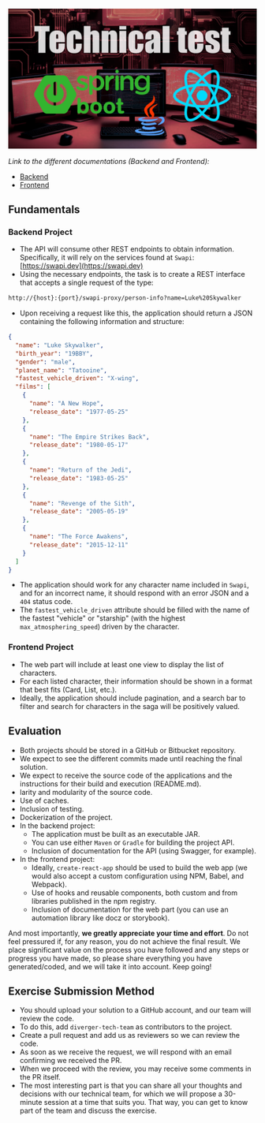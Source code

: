 ![image](https://github.com/DanielEspanadero/diverger-java-full-stack-test-app/blob/develop/docs/technical-test.png)

_Link to the different documentations (Backend and Frontend):_
- [Backend](https://github.com/DanielEspanadero/diverger-java-full-stack-test-app/blob/develop/backend/README.md)
- [Frontend](https://github.com/DanielEspanadero/diverger-java-full-stack-test-app/blob/develop/frontend/README.md)


## Fundamentals

### Backend Project

* The API will consume other REST endpoints to obtain information. Specifically, it will rely on the services found at `Swapi`: [https://swapi.dev](https://swapi.dev)
* Using the necessary endpoints, the task is to create a REST interface that accepts a single request of the type:

```sh
http://{host}:{port}/swapi-proxy/person-info?name=Luke%20Skywalker
```

* Upon receiving a request like this, the application should return a JSON containing the following information and structure:

```json
{
  "name": "Luke Skywalker",
  "birth_year": "19BBY",
  "gender": "male",
  "planet_name": "Tatooine",
  "fastest_vehicle_driven": "X-wing",
  "films": [
    {
      "name": "A New Hope",
      "release_date": "1977-05-25"
    },
    {
      "name": "The Empire Strikes Back",
      "release_date": "1980-05-17"
    },
    {
      "name": "Return of the Jedi",
      "release_date": "1983-05-25"
    },
    {
      "name": "Revenge of the Sith",
      "release_date": "2005-05-19"
    },
    {
      "name": "The Force Awakens",
      "release_date": "2015-12-11"
    }
  ]
}
```

* The application should work for any character name included in `Swapi`, and for an incorrect name, it should respond with an error JSON and a `404` status code.
* The `fastest_vehicle_driven` attribute should be filled with the name of the fastest "vehicle" or "starship" (with the highest `max_atmosphering_speed`) driven by the character.

### Frontend Project

* The web part will include at least one view to display the list of characters.
* For each listed character, their information should be shown in a format that best fits (Card, List, etc.).
* Ideally, the application should include pagination, and a search bar to filter and search for characters in the saga will be positively valued.

## Evaluation

* Both projects should be stored in a GitHub or Bitbucket repository.
* We expect to see the different commits made until reaching the final solution.
* We expect to receive the source code of the applications and the instructions for their build and execution (README.md).
* larity and modularity of the source code.
* Use of caches.
* Inclusion of testing.
* Dockerization of the project.
* In the backend project:
  * The application must be built as an executable JAR.
  * You can use either `Maven` or `Gradle` for building the project API.
  * Inclusion of documentation for the API (using Swagger, for example).
* In the frontend project:
  * Ideally, `create-react-app` should be used to build the web app (we would also accept a custom configuration using NPM, Babel, and Webpack).
  * Use of hooks and reusable components, both custom and from libraries published in the npm registry.
  * Inclusion of documentation for the web part (you can use an automation library like docz or storybook).

And most importantly, **we greatly appreciate your time and effort**. Do not feel pressured if, for any reason, you do not achieve the final result. We place significant value on the process you have followed and any steps or progress you have made, so please share everything you have generated/coded, and we will take it into account. Keep going!

## Exercise Submission Method
* You should upload your solution to a GitHub account, and our team will review the code.
* To do this, add `diverger-tech-team` as contributors to the project.
* Create a pull request and add us as reviewers so we can review the code.
* As soon as we receive the request, we will respond with an email confirming we received the PR.
* When we proceed with the review, you may receive some comments in the PR itself.
* The most interesting part is that you can share all your thoughts and decisions with our technical team, for which we will propose a 30-minute session at a time that suits you. That way, you can get to know part of the team and discuss the exercise.